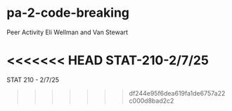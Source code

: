 # pa-2-code-breaking
Peer Activity Eli Wellman and Van Stewart

<<<<<<< HEAD
STAT-210-2/7/25
=======
STAT 210 - 2/7/25
>>>>>>> df244e95f6dea619fa1de6757a22c000d8bad2c2
